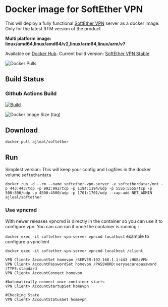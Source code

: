 # Docker image for SoftEther VPN

This will deploy a fully functional [SoftEther VPN](https://www.softether.org) server as a docker image. Only for the latest RTM version of the product.

**Multi platform image: linux/amd64,linux/amd64/v2,linux/arm64,linux/arm/v7**

Available on [Docker Hub](https://hub.docker.com/r/ajleal/softether/).
Current build version: [SoftEther VPN Stable](https://github.com/SoftEtherVPN/SoftEtherVPN_Stable.git)

![Docker Pulls](https://img.shields.io/docker/pulls/ajleal/softether)

## Build Status

### Github Actions Build

[![Build](https://github.com/bluPhy/docker-softether/actions/workflows/image.yml/badge.svg)](https://github.com/bluPhy/docker-softether/actions/workflows/image.yml)

![Docker Image Size (tag)](https://img.shields.io/docker/image-size/ajleal/softether/latest)

## Download

    docker pull ajleal/softether

## Run

Simplest version:
    This will keep your config and Logfiles in the docker volume ``softetherdata``

    docker run -d --rm --name softether-vpn-server -v softetherdata:/mnt -p 443:443/tcp -p 992:992/tcp -p 1194:1194/udp -p 5555:5555/tcp -p 500:500/udp -p 4500:4500/udp -p 1701:1701/udp --cap-add NET_ADMIN ajleal/softether

### Use vpncmd

With newer releases vpncmd is directly in the container so you can use it to configure vpn. You can can run it once the container is running :

`docker exec -it softether-vpn-server vpncmd localhost`
example to configure a vpnclient

```
docker exec -it softether-vpn-server vpncmd localhost /client

VPN Client> AccountSet homevpn /SERVER:192.168.1.1:443 /HUB:VPN
VPN Client> AccountPasswordSet homevpn /PASSWORD:verysecurepassword /TYPE:standard
VPN Client> AccountConnect homevpn

#Automatically connect once container starts
VPN Client> AccountStartupSet homevpn

#Checking State
VPN Client> AccountStatusGet homevpn

```

